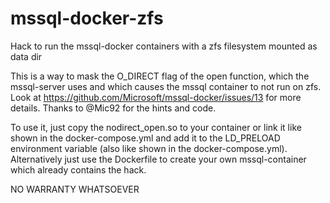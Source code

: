 # mssql-docker-zfs
Hack to run the mssql-docker containers with a zfs filesystem mounted as data dir

This is a way to mask the O_DIRECT flag of the open function, which the mssql-server uses and which causes the mssql container to not run on zfs.
Look at https://github.com/Microsoft/mssql-docker/issues/13 for more details. Thanks to @Mic92 for the hints and code.

To use it, just copy the nodirect_open.so to your container or link it like shown in the docker-compose.yml and add it to the LD_PRELOAD environment variable
(also like shown in the docker-compose.yml).
Alternatively just use the Dockerfile to create your own mssql-container which already contains the hack.

NO WARRANTY WHATSOEVER
